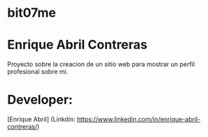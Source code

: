 # bit07me
# Enrique Abril Contreras 
Proyecto sobre la creacion de un sitio web para mostrar un perfil profesional sobre mi.

# Developer:
[Enrique Abril] (Linkdin: https://www.linkedin.com/in/enrique-abril-contreras/)